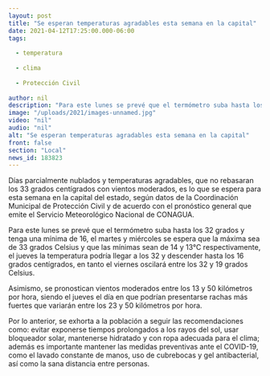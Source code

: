 ```yaml
---
layout: post
title: "Se esperan temperaturas agradables esta semana en la capital"
date: 2021-04-12T17:25:00.000-06:00
tags:
  
  - temperatura
  
  - clima
  
  - Protección Civil
  
author: nil
description: "Para este lunes se prevé que el termómetro suba hasta los 32 grados y tenga una mínima de 16"
image: "/uploads/2021/images-unnamed.jpg"
video: "nil"
audio: "nil"
alt: "Se esperan temperaturas agradables esta semana en la capital"
front: false
section: "Local"
news_id: 183823
---
```


Días parcialmente nublados y temperaturas agradables, que no rebasaran los 33 grados centígrados con vientos moderados, es lo que se espera para esta semana en la capital del estado, según datos de la Coordinación Municipal de Protección Civil y de acuerdo con el pronóstico general que emite el Servicio Meteorológico Nacional de CONAGUA.

Para este lunes se prevé que el termómetro suba hasta los 32 grados y tenga una mínima de 16, el martes y miércoles se espera que la máxima sea de 33 grados Celsius y que las mínimas sean de 14 y 13°C respectivamente, el jueves la temperatura podría llegar a los 32 y descender hasta los 16 grados centígrados, en tanto el viernes oscilará entre los 32 y 19 grados Celsius.

Asimismo, se pronostican vientos moderados entre los 13 y 50 kilómetros por hora, siendo el jueves el día en que podrían presentarse rachas más fuertes que variarán entre los 23 y 50 kilómetros por hora.

Por lo anterior, se exhorta a la población a seguir las recomendaciones como: evitar exponerse tiempos prolongados a los rayos del sol, usar bloqueador solar, mantenerse hidratado y con ropa adecuada para el clima; además es importante mantener las medidas preventivas ante el COVID-19, como el lavado constante de manos, uso de cubrebocas y gel antibacterial, así como la sana distancia entre personas.